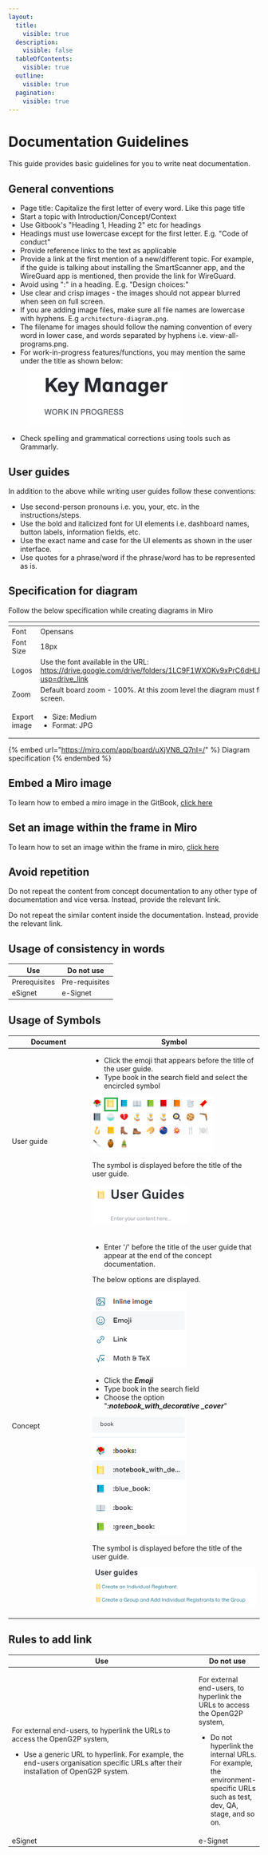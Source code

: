 ```yaml
---
layout:
  title:
    visible: true
  description:
    visible: false
  tableOfContents:
    visible: true
  outline:
    visible: true
  pagination:
    visible: true
---
```


# Documentation Guidelines

This guide provides basic guidelines for you to write neat documentation.

## General conventions

* Page title: Capitalize the first letter of every word. Like this page title
* Start a topic with Introduction/Concept/Context
* Use Gitbook's "Heading 1, Heading 2" etc for headings
* Headings must use lowercase except for the first letter. E.g. "Code of conduct"
* Provide reference links to the text as applicable
* Provide a link at the first mention of a new/different topic. For example, if the guide is talking about installing the SmartScanner app, and the WireGuard app is mentioned, then provide the link for WireGuard.
* Avoid using ":" in a heading.  E.g. "Design choices:"&#x20;
* Use clear and crisp images - the images should not appear blurred when seen on full screen.
* If you are adding image files, make sure all file names are lowercase with hyphens. E.g `architecture-diagram.png`.
* The filename for images should follow the naming convention of every word in lower case, and words separated by hyphens i.e. view-all-programs.png.
* For work-in-progress features/functions, you may mention the same under the title as shown below:

<div align="left">

<figure><img src="../../../.gitbook/assets/work-in-progress.png" alt="" width="309"><figcaption></figcaption></figure>

</div>

* Check spelling and grammatical corrections using tools such as Grammarly.

## User guides

In addition to the above while writing user guides follow these conventions:

* Use second-person pronouns i.e. you, your, etc. in the instructions/steps.
* Use the bold and italicized font for UI elements i.e. dashboard names, button labels, information fields, etc.
* Use the exact name and case for the UI elements as shown in the user interface.
* Use quotes for a phrase/word if the phrase/word has to be represented as is.

## Specification for diagram

Follow the below specification while creating diagrams in Miro

<table><thead><tr><th width="116.5"></th><th></th></tr></thead><tbody><tr><td>Font </td><td>Opensans</td></tr><tr><td>Font Size</td><td>18px</td></tr><tr><td>Logos</td><td>Use the font available in the URL: <a href="https://drive.google.com/drive/folders/1LC9F1WXOKv9xPrC6dHLBFuUG5GOaiPvo?usp=drive_link">https://drive.google.com/drive/folders/1LC9F1WXOKv9xPrC6dHLBFuUG5GOaiPvo?usp=drive_link</a></td></tr><tr><td>Zoom</td><td>Default board zoom - 100%.  At this zoom level the diagram must fit in a normal screen.</td></tr><tr><td>Export image</td><td><ul><li>Size: Medium </li><li>Format: JPG</li></ul></td></tr></tbody></table>



{% embed url="https://miro.com/app/board/uXjVN8_Q7nI=/" %}
Diagram specification
{% endembed %}

## Embed a Miro image

To learn how to embed a miro image in the GitBook, [click here](embed-a-miro-diagram.md)

## Set an image within the frame in Miro

To learn how to set an image within the frame in miro, [click here](set-an-image-for-a-start-view.md)

## Avoid repetition

Do not repeat the content from concept documentation to any other type of documentation and vice versa. Instead, provide the relevant link.

Do not repeat the similar content inside the documentation.  Instead, provide the relevant link.

## Usage of consistency in words

| Use           | Do not use     |
| ------------- | -------------- |
| Prerequisites | Pre-requisites |
| eSignet       | e-Signet       |

## Usage of Symbols

<table><thead><tr><th width="147">Document</th><th>Symbol</th></tr></thead><tbody><tr><td>User guide</td><td><ul><li>Click the emoji that appears before the title of the user guide.</li><li>Type book in the search field and select the encircled symbol </li></ul><p><img src="../../../.gitbook/assets/emoji-symbol-user-guide.png" alt="" data-size="original"></p><p>The symbol is displayed before the title of the user guide.</p><p><img src="../../../.gitbook/assets/user-guide-symbol.png" alt="" data-size="original"></p></td></tr><tr><td>Concept </td><td><ul><li>Enter '/' before the title of the user guide that appear at the end of the concept documentation. </li></ul><p>The below options are displayed.</p><p><img src="../../../.gitbook/assets/options-emoji.png" alt=""></p><ul><li>Click the <em><strong>Emoji</strong></em></li><li>Type book in the search field</li><li>Choose the option "<em><strong>:notebook_with_decorative _cover</strong></em>"</li></ul><p><img src="../../../.gitbook/assets/userguide-symbol.png" alt="" data-size="original"></p><p></p><p>The symbol is displayed before the title of the user guide.</p><p></p><p><img src="../../../.gitbook/assets/concept-user-guide-image.png" alt="" data-size="original"></p></td></tr></tbody></table>

## Rules to add link

<table><thead><tr><th width="390">Use</th><th>Do not use</th></tr></thead><tbody><tr><td><p>For external end-users, to hyperlink the URLs to access the OpenG2P system, </p><ul><li>Use a generic URL to hyperlink. For example, the end-users organisation specific URLs after their installation of OpenG2P system.</li></ul></td><td><p>For external end-users, to hyperlink the URLs to access the OpenG2P system, </p><ul><li>Do not hyperlink the internal URLs. For example, the environment-specific URLs such as test, dev, QA, stage, and so on.</li></ul></td></tr><tr><td>eSignet</td><td>e-Signet</td></tr></tbody></table>
